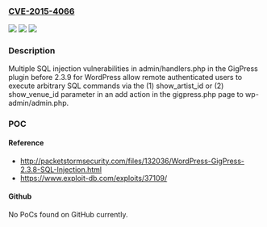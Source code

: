 ### [CVE-2015-4066](https://cve.mitre.org/cgi-bin/cvename.cgi?name=CVE-2015-4066)
![](https://img.shields.io/static/v1?label=Product&message=n%2Fa&color=blue)
![](https://img.shields.io/static/v1?label=Version&message=n%2Fa&color=blue)
![](https://img.shields.io/static/v1?label=Vulnerability&message=n%2Fa&color=brighgreen)

### Description

Multiple SQL injection vulnerabilities in admin/handlers.php in the GigPress plugin before 2.3.9 for WordPress allow remote authenticated users to execute arbitrary SQL commands via the (1) show_artist_id or (2) show_venue_id parameter in an add action in the gigpress.php page to wp-admin/admin.php.

### POC

#### Reference
- http://packetstormsecurity.com/files/132036/WordPress-GigPress-2.3.8-SQL-Injection.html
- https://www.exploit-db.com/exploits/37109/

#### Github
No PoCs found on GitHub currently.

